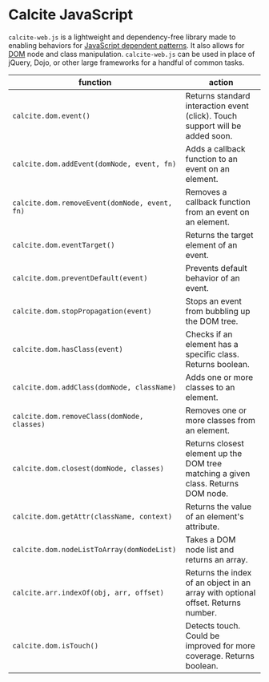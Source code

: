 <h1 id="javascript-overview" class="leader-0">Calcite JavaScript</h1>

`calcite-web.js` is a lightweight and dependency-free library made to enabling behaviors for [JavaScript dependent patterns]({{relativePath}}patterns/#javascript-dependent). It also allows for [DOM](https://developer.mozilla.org/en-US/docs/Web/API/Document_Object_Model) node and class manipulation. `calcite-web.js` can be used in place of jQuery, Dojo, or other large frameworks for a handful of common tasks.

| function | action |
| -------- | ------ |
| `calcite.dom.event()` | Returns standard interaction event (click). Touch support will be added soon. |
| `calcite.dom.addEvent(domNode, event, fn)` | Adds a callback function to an event on an element. |
| `calcite.dom.removeEvent(domNode, event, fn)` | Removes a callback function from an event on an element. |
| `calcite.dom.eventTarget()` | Returns the target element of an event. |
| `calcite.dom.preventDefault(event)` | Prevents default behavior of an event. |
| `calcite.dom.stopPropagation(event)` | Stops an event from bubbling up the DOM tree. |
| `calcite.dom.hasClass(event)` | Checks if an element has a specific class. Returns boolean. |
| `calcite.dom.addClass(domNode, className)` | Adds one or more classes to an element. |
| `calcite.dom.removeClass(domNode, classes)` | Removes one or more classes from an element. |
| `calcite.dom.closest(domNode, classes)` | Returns closest element up the DOM tree matching a given class. Returns DOM node. |
| `calcite.dom.getAttr(className, context)` | Returns the value of an element's attribute. |
| `calcite.dom.nodeListToArray(domNodeList)` | Takes a DOM node list and returns an array. |
| `calcite.arr.indexOf(obj, arr, offset)` | Returns the index of an object in an array with optional offset. Returns number. |
| `calcite.dom.isTouch()` | Detects touch. Could be improved for more coverage. Returns boolean. |
